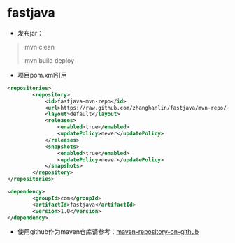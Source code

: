 # fastjava
* 发布jar：
> mvn clean
> 
> mvn build deploy

* 项目pom.xml引用
```xml
<repositories>
		<repository>
			<id>fastjava-mvn-repo</id>
			<url>https://raw.github.com/zhanghanlin/fastjava/mvn-repo/</url>
			<layout>default</layout>
            <releases>
                <enabled>true</enabled>
                <updatePolicy>never</updatePolicy>
            </releases>
            <snapshots>
                <enabled>true</enabled>
                <updatePolicy>never</updatePolicy>
            </snapshots>
		</repository>
</repositories>
```
```xml
<dependency>
		<groupId>com</groupId>
		<artifactId>fastjava</artifactId>
		<version>1.0</version>
</dependency>
```

* 使用github作为maven仓库请参考：[maven-repository-on-github](http://stackoverflow.com/questions/14013644/hosting-a-maven-repository-on-github)
